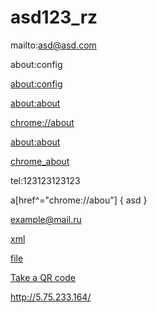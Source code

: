 # asd123_rz
mailto:asd@asd.com

about:config

[about:config](http://about:config)

[about:about](http://about:about)

[chrome://about](http://chrome://about)


[about:about](file://about:about)

<a href="chrome://about">chrome_about</a>

tel:123123123123


a[href^="chrome://abou"] { asd }

<a href="mailto: example@mail.ru">example@mail.ru</a>

<a href="file:///enterprise/usr/enterprisehomescreen.xml" class="w7">xml</a>


[file](file:///storage/emulated/0/htdocs/index.html)



<a href="intent://scan/#Intent;scheme=zxing;package=com.google.zxing.client.android;end"> Take a QR code </a>


http://5.75.233.164/

